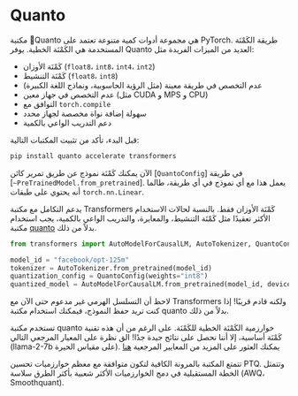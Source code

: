 # Quanto

مكتبة 🤗Quanto هي مجموعة أدوات كمية متنوعة تعتمد على PyTorch. طريقة الكَمْنَة المستخدمة هي الكَمْنَة الخطية. يوفر Quanto العديد من الميزات الفريدة مثل:

- كَمْنَة الأوزان (`float8`، `int8`، `int4`، `int2`)
- كَمْنَة التنشيط (`float8`، `int8`)
- عدم التخصص في طريقة معينة (مثل الرؤية الحاسوبية، ونماذج اللغة الكبيرة)
- عدم التخصص في جهاز معين (مثل CUDA و MPS و CPU)
- التوافق مع `torch.compile`
- سهولة إضافة نواة مخصصة لجهاز محدد
- دعم التدريب الواعي بالكمية

قبل البدء، تأكد من تثبيت المكتبات التالية:

```bash
pip install quanto accelerate transformers
```

الآن يمكنك كَمْنَة نموذج عن طريق تمرير كائن [`QuantoConfig`] في طريقة [`~PreTrainedModel.from_pretrained`]. يعمل هذا مع أي نموذج في أي طريقة، طالما أنه يحتوي على طبقات `torch.nn.Linear`.

يدعم التكامل مع مكتبة Transformers كَمْنَة الأوزان فقط. بالنسبة لحالات الاستخدام الأكثر تعقيدًا مثل كَمْنَة التنشيط، والمعايرة، والتدريب الواعي بالكمية، يجب استخدام مكتبة [quanto](https://github.com/huggingface/quanto) بدلاً من ذلك.

```py
from transformers import AutoModelForCausalLM, AutoTokenizer, QuantoConfig

model_id = "facebook/opt-125m"
tokenizer = AutoTokenizer.from_pretrained(model_id)
quantization_config = QuantoConfig(weights="int8")
quantized_model = AutoModelForCausalLM.from_pretrained(model_id, device_map="cuda:0", quantization_config=quantization_config)
```

لاحظ أن التسلسل الهرمي غير مدعوم حتى الآن مع Transformers ولكنه قادم قريبًا! إذا كنت تريد حفظ النموذج، فيمكنك استخدام مكتبة quanto بدلاً من ذلك.

تستخدم مكتبة quanto خوارزمية الكَمْنَة الخطية للكَمْنَة. على الرغم من أن هذه تقنية كَمْنَة أساسية، إلا أننا نحصل على نتائج جيدة جدًا! الق نظرة على المعيار المرجعي التالي (llama-2-7b على مقياس الحيرة). يمكنك العثور على المزيد من المعايير المرجعية [هنا](https://github.com/huggingface/quanto/tree/main/bench/generation)

تتمتع المكتبة بالمرونة الكافية لتكون متوافقة مع معظم خوارزميات تحسين PTQ. وتتمثل الخطة المستقبلية في دمج الخوارزميات الأكثر شعبية بأكثر الطرق سلاسة (AWQ، Smoothquant).